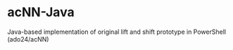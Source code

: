 # acNN-Java
Java-based implementation of original lift and shift prototype in PowerShell (ado24/acNN)
